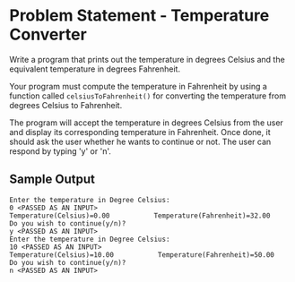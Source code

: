 # Problem Statement - Temperature Converter

Write a program that prints out the temperature in degrees Celsius and the equivalent temperature in degrees Fahrenheit. 

Your program must compute the temperature in Fahrenheit by using a function called `celsiusToFahrenheit()` for converting the temperature from degrees Celsius to Fahrenheit. 

The program will accept the temperature in degrees Celsius from the user and display its corresponding temperature in Fahrenheit. Once done, it should ask the user whether he wants to continue or not. The user can respond by typing 'y' or 'n'.

## Sample Output

```
Enter the temperature in Degree Celsius:
0 <PASSED AS AN INPUT>
Temperature(Celsius)=0.00           Temperature(Fahrenheit)=32.00
Do you wish to continue(y/n)?
y <PASSED AS AN INPUT>
Enter the temperature in Degree Celsius:
10 <PASSED AS AN INPUT>
Temperature(Celsius)=10.00           Temperature(Fahrenheit)=50.00
Do you wish to continue(y/n)?
n <PASSED AS AN INPUT>
```

